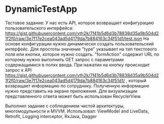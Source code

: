﻿# DynamicTestApp
 
Тестовое задание:
У нас есть API, которое возвращает конфигурацию пользовательского интерфейса:
https://gist.githubusercontent.com/vth2k/7f41b5d6d3b78838d35a9b504d21f2f0/raw/3e7f17e2cea043ad5d4179da7b884163c34f51d1/test.json
На основе конфигурации нужно динамически создать пользовательский интерфейс.
Для простоты значение "type" указывает на тип текстового поля или кнопки, которое нужно создать. "formAction" содержит URL по которому нужно выполнить
GET запрос с параметрами содержащимися в полях ввода.
При нажатии на кнопку происходит запрос к API
https://gist.githubusercontent.com/vth2k/7f41b5d6d3b78838d35a9b504d21f2f0/raw/3e7f17e2cea043ad5d4179da7b884163c34f51d1/ , который
возвращает информацию по сотруднику. Полученную информацию нужно представить на экране приложения.
Для визуализации представленного ответа может быть использован RecyclerView.

Выполнил задание с соблюдением чистой архитектуры, многомодульности и MVVM.
Использовал: ViewModel and LiveData, Retrofit, Logging interceptor, RxJava, Dagger
